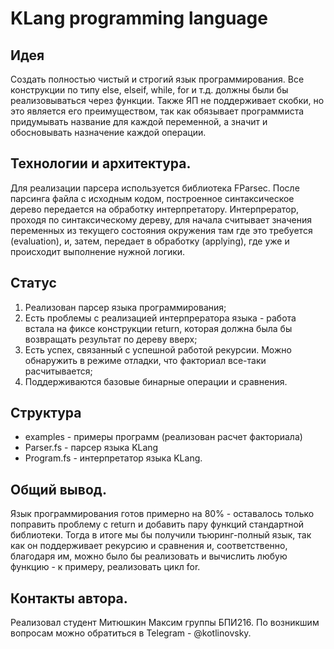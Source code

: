 # KLang programming language

## Идея
Создать полностью чистый и строгий язык программирования.
Все конструкции по типу else, elseif, while, for и т.д. должны были бы реализовываться через функции.
Также ЯП не поддерживает скобки, но это является его преимуществом, так как обязывает программиста
придумывать название для каждой переменной, а значит и обосновывать назначение каждой операции.

## Технологии и архитектура.
Для реализации парсера используется библиотека FParsec.
После парсинга файла с исходным кодом, построенное синтаксическое дерево передается на обработку интерпретатору.
Интерпрератор, проходя по синтаксическому дереву, для начала считывает значения переменных из текущего состояния окружения там где это требуется (evaluation), и, затем, передает в обработку (applying), где уже и происходит выполнение нужной логики.

## Статус
1) Реализован парсер языка программирования;
2) Есть проблемы с реализацией интерпрератора языка - работа встала на фиксе конструкции return, которая должна была бы возвращать результат по дереву вверх;
3) Есть успех, связанный с успешной работой рекурсии. Можно обнаружить в режиме отладки, что факториал все-таки расчитывается;
4) Поддерживаются базовые бинарные операции и сравнения.

## Структура
- examples - примеры программ (реализован расчет факториала)
- Parser.fs - парсер языка KLang
- Program.fs - интерпретатор языка KLang.

## Общий вывод.
Язык программирования готов примерно на 80% - оставалось только поправить проблему с return и добавить пару функций стандартной библиотеки. Тогда в итоге мы бы получили тьюринг-полный язык, так как он поддерживает рекурсию и сравнения и, соответственно, благодаря им, можно было бы реализовать и вычислить любую функцию - к примеру, реализовать цикл for. 

## Контакты автора.
Реализовал студент Митюшкин Максим группы БПИ216. 
По возникшим вопросам можно обратиться в Telegram - @kotlinovsky.